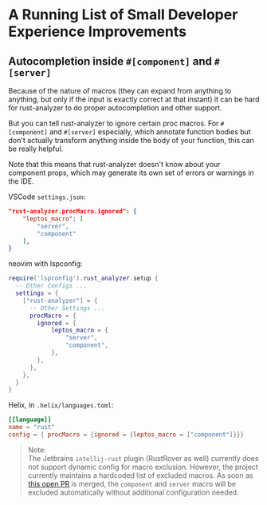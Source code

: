 # A Running List of Small Developer Experience Improvements

## Autocompletion inside `#[component]` and `#[server]`

Because of the nature of macros (they can expand from anything to anything, but only if the input is exactly correct at that instant) it can be hard for rust-analyzer to do proper autocompletion and other support.

But you can tell rust-analyzer to ignore certain proc macros. For `#[component]` and `#[server]` especially, which annotate function bodies but don't actually transform anything inside the body of your function, this can be really helpful.

Note that this means that rust-analyzer doesn't know about your component props, which may generate its own set of errors or warnings in the IDE.

VSCode `settings.json`:

```json
"rust-analyzer.procMacro.ignored": {
	"leptos_macro": [
		"server",
		"component"
	],
}
```

neovim with lspconfig:

```lua
require('lspconfig').rust_analyzer.setup {
  -- Other Configs ...
  settings = {
    ["rust-analyzer"] = {
      -- Other Settings ...
      procMacro = {
        ignored = {
            leptos_macro = {
                "server",
                "component",
            },
        },
      },
    },
  }
}
```

Helix, in `.helix/languages.toml`:

```toml
[[language]]
name = "rust"
config = { procMacro = {ignored = {leptos_macro = ["component"]}}}
```

> Note:  
> The Jetbrains `intellij-rust` plugin (RustRover as well) currently does not support dynamic config for macro exclusion.
> However, the project currently maintains a hardcoded list of excluded macros.
> As soon as [this open PR](https://github.com/intellij-rust/intellij-rust/pull/10873) is merged, the `component` and
> `server` macro will be excluded automatically without additional configuration needed.
